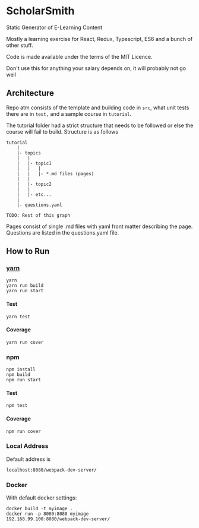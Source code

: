 # ScholarSmith

Static Generator of E-Learning Content

Mostly a learning exercise for React, Redux, Typescript, ES6 and a bunch of other stuff.

Code is made available under the terms of the MIT Licence.

Don't use this for anything your salary depends on, it will probably not go well

## Architecture

Repo atm consists of the template and building code in `src`, what unit tests there are in `test,` and a sample course in `tutorial`.

The tutorial folder had a strict structure that needs to be followed or else the course will fail to build. Structure is as follows

```
tutorial
    |
    |- topics
    |   |
    |   |- topic1
    |   |   |
    |   |   |- *.md files (pages)
    |   |
    |   |- topic2
    |   |
    |   |- etc...
    |
    |- questions.yaml

TODO: Rest of this graph
```

Pages consist of single .md files with yaml front matter describing the page. Questions are listed in the questions.yaml file.

## How to Run

### [yarn](https://yarnpkg.com/)

```
yarn
yarn run build
yarn run start
```

#### Test

`yarn test`

#### Coverage

`yarn run cover`

### npm

```
npm install
npm build
npm run start
```

#### Test

`npm test`

#### Coverage

`npm run cover`

### Local Address

Default address is

`localhost:8080/webpack-dev-server/`

### Docker

With default docker settings:

```
docker build -t myimage .
docker run -p 8080:8080 myimage
192.168.99.100:8080/webpack-dev-server/
```